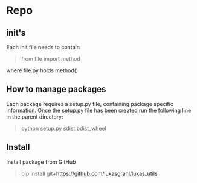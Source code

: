 # Repo

## init's
Each init file needs to contain
> from file import method

where file.py holds method()

## How to manage packages
Each package requires a setup.py file, containing package specific information.
Once the setup.py file has been created run the following line in the parent directory:
> python setup.py sdist bdist_wheel

## Install
Install package from GitHub
> pip install git+https://github.com/lukasgrahl/lukas_utils